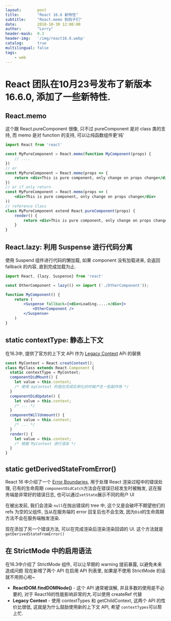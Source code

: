```yaml
---
layout:       post
title:        "React 16.6 新特性"
subtitle:     "React.memo 和钩子们"
date:         2018-10-30 12:00:00
author:       "Lorry"
header-mask:  0.3
header-img:   '/img/react16.6.webp'
catalog:      true
multilingual: false
tags:
    - web
---
```

# React 团队在10月23号发布了新版本16.6.0, 添加了一些新特性. 

## React.memo
这个跟 React.pureComponent 很像, 只不过 pureComponent 是对 class 类的支持, 而 memo 是对 function 的支持, 可以让纯函数组件更'纯'

```jsx
import React from 'react'

const MyPureComponent = React.memo(function MyComponent(props) {
    // ....
})
// or
const MyPureComponent = React.memo(props => {
    return <div>This is pure component, only change on props change</div>
})
// or if only return
const MyPureComponent = React.memo(props => (
    <div>This is pure component, only change on props change</div>
))
// reference Class
class MyPureComponent extend React.pureComponent(props) {
    render() {
        return <div>This is pure component, only change on props change</div>
    }
}
```

## React.lazy: 利用 Suspense 进行代码分离

使用 Suspend 组件进行代码的懒加载, 如果 component 没有加载进来, 会返回 fallback 的内容, 直到完成加载为止.

```jsx
import React, {lazy, Suspense} from 'react'

const OtherComponent = lazy(() => import ('./OtherComponent'));

function MyComponent() {
    return (
        <Suspense fallback={<div>Loading.....</div>}>
            <OtherComponent />
        </Suspense>
    )
}
```
## static contextType: 静态上下文
在16.3中, 提供了官方的上下文 API 作为 [Legacy Context](https://reactjs.org/docs/legacy-context.html) APi 的替换
```jsx
const MyContext = React.creatContext();
class MyClass extends React.Component {
  static contextType = MyContext;
  componentDidMount() {
    let value = this.context;
    /* 使用 myContext 的值在完成实例化的时候产生一些副作用 */
  }
  componentDidUpdate() {
    let value = this.context;
    /* ... */
  }
  componentWillUnmount() {
    let value = this.context;
    /* ... */
  }
  render() {
    let value = this.context;
    /* 根据 MyContext 进行渲染 */
  }
}
```
## static getDerivedStateFromError()
React 16 中介绍了一个 [Error Boundaries](https://reactjs.org/blog/2017/07/26/error-handling-in-react-16.html), 用于处理 React 渲染过程中的错误处理, 已有的生命周期 `componentDidCatch`方法会在错误已经发生时被触发, 这在服务端是非常好的错误日志, 也可以通过`setState`展示不同的用户 UI

在被出发前, 我们会渲染 `null`在抛出错误的 tree 中, 这个又是会破坏不期望他们的 refs 为空的父组件, 当从在服务端的 error 回复后也不会生效, 因为`Did`的生命周期方法不会在服务端触发渲染.

现在添加了另一个错误方法, 可以在完成渲染后渲染渲染回调的 UI. 这个方法就是`getDerivedStateFromError()`

## 在 StrictMode 中的启用语法
在16.3中介绍了 StrictMode 组件, 可以让早期的 warning 提前暴露, 以避免未来造成问题
现在新增了两个 API 在启用 API 列表里, 如果是不使用 StrictMode 的话就不用担心啦~
- **ReactDOM.findDOMNode()** - 这个 API 通常被误解, 并且多数的使用是不必要的, 对于 React16的性能影响非常的大.可以使用 createRef 代替
- **Legacy Context** - 使用 contextTypes 和 getChildContext, 这两个 API 的性价比很低, 这就是为什么鼓励使用新的上下文 API, 希望 `contextTypes`可以帮上忙.
